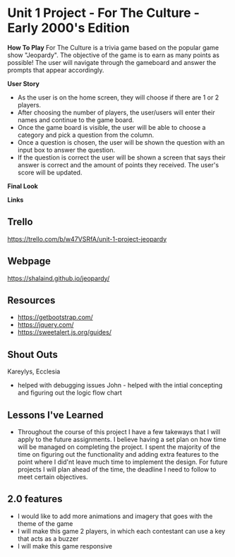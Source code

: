 # Unit 1 Project - For The Culture - Early 2000's Edition 

**How To Play**
For The Culture is a trivia game based on the popular game show "Jeopardy". The objective of the game is to earn as many points as possible! The user will navigate through the gameboard and answer the prompts that appear accordingly. 

**User Story**
- As the user is on the home screen, they will choose if there are 1 or 2 players.
- After choosing the number of players, the user/users will enter their names and continue to the game board.
- Once the game board is visible, the user will be able to choose a category and pick a question from the column.
- Once a question is chosen, the user will be shown the question with an input box to answer the question.
- If the question is correct the user will be shown a screen that says their answer is correct and the amount of points they received. The user's score will be updated.

**Final Look**


**Links**

## Trello 
https://trello.com/b/w47VSRfA/unit-1-project-jeopardy

## Webpage 
https://shalaind.github.io/jeopardy/

## Resources 
- https://getbootstrap.com/
- https://jquery.com/
- https://sweetalert.js.org/guides/

## Shout Outs 
Kareylys, Ecclesia 
- helped with debugging issues 
John - helped with the intial concepting and figuring out the logic flow chart 

## Lessons I've Learned
- Throughout the course of this project I have a few takeways that I will apply to the future assignments. I believe having a set plan on how time will be managed on completing the project. I spent the majority of the time on figuring out the functionality and adding extra features to the point where I did'nt leave much time to implement the design. For future projects I will plan ahead of the time, the deadline I need to follow to meet certain objectives. 

## 2.0 features 
- I would like to add more animations and imagery that goes with the theme of the game
- I will make this game 2 players, in which each contestant can use a key that acts as a buzzer 
- I will make this game responsive 

